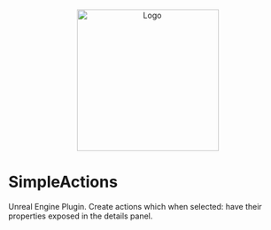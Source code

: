 <br/>
<p align="center">
  <a href="https://github.com/BenVlodgi/UE-SimpleActions">
    <img src="https://github.com/BenVlodgi/UE-SimpleActions/assets/1462374/0c6ce478-49ad-4de6-b71d-a43d8bbd6759" alt="Logo" width="256" height="256">
  </a>
</p>


# SimpleActions
 Unreal Engine Plugin. Create actions which when selected: have their properties exposed in the details panel.
